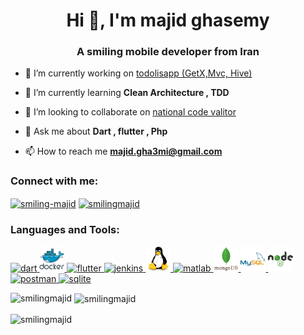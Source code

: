 <h1 align="center">Hi 👋, I'm majid ghasemy</h1>
<h3 align="center">A smiling mobile developer from Iran</h3>

- 🔭 I’m currently working on [todolisapp (GetX,Mvc, Hive)](https://github.com/smilingmajid/todolistapp)

- 🌱 I’m currently learning **Clean Architecture , TDD**

- 👯 I’m looking to collaborate on [national code valitor](https://github.com/smilingmajid/national_code_validator)

- 💬 Ask me about **Dart , flutter , Php**

- 📫 How to reach me **majid.gha3mi@gmail.com**

<h3 align="left">Connect with me:</h3>
<p align="left">
<a href="https://linkedin.com/in/smiling-majid" target="blank"><img align="center" src="https://raw.githubusercontent.com/rahuldkjain/github-profile-readme-generator/master/src/images/icons/Social/linked-in-alt.svg" alt="smiling-majid" height="30" width="40" /></a>
<a href="https://instagram.com/smilingmajid" target="blank"><img align="center" src="https://raw.githubusercontent.com/rahuldkjain/github-profile-readme-generator/master/src/images/icons/Social/instagram.svg" alt="smilingmajid" height="30" width="40" /></a>
</p>

<h3 align="left">Languages and Tools:</h3>
<p align="left"> <a href="https://dart.dev" target="_blank" rel="noreferrer"> <img src="https://www.vectorlogo.zone/logos/dartlang/dartlang-icon.svg" alt="dart" width="40" height="40"/> </a> <a href="https://www.docker.com/" target="_blank" rel="noreferrer"> <img src="https://raw.githubusercontent.com/devicons/devicon/master/icons/docker/docker-original-wordmark.svg" alt="docker" width="40" height="40"/> </a> <a href="https://flutter.dev" target="_blank" rel="noreferrer"> <img src="https://www.vectorlogo.zone/logos/flutterio/flutterio-icon.svg" alt="flutter" width="40" height="40"/> </a> <a href="https://www.jenkins.io" target="_blank" rel="noreferrer"> <img src="https://www.vectorlogo.zone/logos/jenkins/jenkins-icon.svg" alt="jenkins" width="40" height="40"/> </a> <a href="https://www.linux.org/" target="_blank" rel="noreferrer"> <img src="https://raw.githubusercontent.com/devicons/devicon/master/icons/linux/linux-original.svg" alt="linux" width="40" height="40"/> </a> <a href="https://www.mathworks.com/" target="_blank" rel="noreferrer"> <img src="https://upload.wikimedia.org/wikipedia/commons/2/21/Matlab_Logo.png" alt="matlab" width="40" height="40"/> </a> <a href="https://www.mongodb.com/" target="_blank" rel="noreferrer"> <img src="https://raw.githubusercontent.com/devicons/devicon/master/icons/mongodb/mongodb-original-wordmark.svg" alt="mongodb" width="40" height="40"/> </a> <a href="https://www.mysql.com/" target="_blank" rel="noreferrer"> <img src="https://raw.githubusercontent.com/devicons/devicon/master/icons/mysql/mysql-original-wordmark.svg" alt="mysql" width="40" height="40"/> </a> <a href="https://nodejs.org" target="_blank" rel="noreferrer"> <img src="https://raw.githubusercontent.com/devicons/devicon/master/icons/nodejs/nodejs-original-wordmark.svg" alt="nodejs" width="40" height="40"/> </a> <a href="https://postman.com" target="_blank" rel="noreferrer"> <img src="https://www.vectorlogo.zone/logos/getpostman/getpostman-icon.svg" alt="postman" width="40" height="40"/> </a> <a href="https://www.sqlite.org/" target="_blank" rel="noreferrer"> <img src="https://www.vectorlogo.zone/logos/sqlite/sqlite-icon.svg" alt="sqlite" width="40" height="40"/> </a> </p>

<p><img align="left" src="https://github-readme-stats.vercel.app/api/top-langs?username=smilingmajid&show_icons=true&locale=en&layout=compact" alt="smilingmajid" /></p>

<p>&nbsp;<img align="center" src="https://github-readme-stats.vercel.app/api?username=smilingmajid&show_icons=true&locale=en" alt="smilingmajid" /></p>

<p><img align="center" src="https://github-readme-streak-stats.herokuapp.com/?user=smilingmajid&" alt="smilingmajid" /></p>
